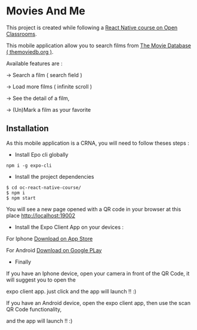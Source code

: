 Movies And Me
=============


This project is created while following a [React Native course on Open Classrooms](https://openclassrooms.com/fr/courses/4902061-developpez-une-application-mobile-react-native).

This mobile application allow you to search films from [The Movie Database ( themoviedb.org )](themoviedb.org).

Available features are :
 
-> Search a film ( search field )

-> Load more films ( infinite scroll )

-> See the detail of a film,

-> (Un)Mark a film as your favorite


Installation
-------------

As this mobile application is a CRNA, you will need to follow theses steps :


* Install Epo cli globally

```npm i -g expo-cli```


* Install the project dependencies

```
$ cd oc-react-native-course/
$ npm i
$ npm start
```

You will see a new page opened with a QR code in your browser at this place [http://localhost:19002](http://localhost:19002)


* Install the Expo Client App on your devices :

For Iphone [Download on App Store](https://itunes.apple.com/us/app/expo-client/id982107779?mt=8)

For Android [Download on Google PLay](https://play.google.com/store/apps/details?id=host.exp.exponent&hl=fr)


* Finally

If you have an Iphone device, open your camera in front of the QR Code, it will suggest you to open the 

expo client app. just click and the app will launch !! :)

If you have an Android device, open the expo client app, then use the scan QR Code functionality,

and the app will launch !! :)
